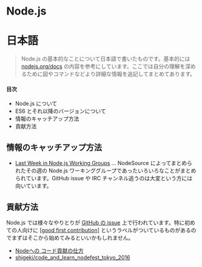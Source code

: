 # Node.js

# 日本語
> Node.js の基本的なことについて日本語で書いたものです。基本的には [nodejs.org/docs](https://nodejs.org/) の内容を参考にしています。ここでは自分の理解を深めるために図やコマンドなどより詳細な情報を追記してまとめてあります。

#### 目次
* Node.js について
* ES6 とそれ以降のバージョンについて
* 情報のキャッチアップ方法
* 貢献方法

## 情報のキャッチアップ方法

* [Last Week in Node.js Working Groups](https://nodesource.com/blog/) ... NodeSource によってまとめられたその週の Node.js ワーキンググループであったいろいろなことがまとめられています。GitHub issue や IRC チャンネル追うのは大変という方には向いています。

## 貢献方法

Node.js では様々なやりとりが [GitHub の issue](https://github.com/nodejs/node/issues) 上で行われています。特に初めての人向けに [[good first contribution]](https://github.com/nodejs/node/issues?q=is%3Aissue+is%3Aopen+label%3A%22good+first+contribution%22) というラベルがついているものがあるのでまずはそこから始めてみるといいかもしれません。

- [Nodeへの コード貢献の仕方](https://speakerdeck.com/shigeki/nodehefalse-kodogong-xian-falseshi-fang)
- [shigeki/code_and_learn_nodefest_tokyo_2016](https://github.com/shigeki/code_and_learn_nodefest_tokyo_2016)
